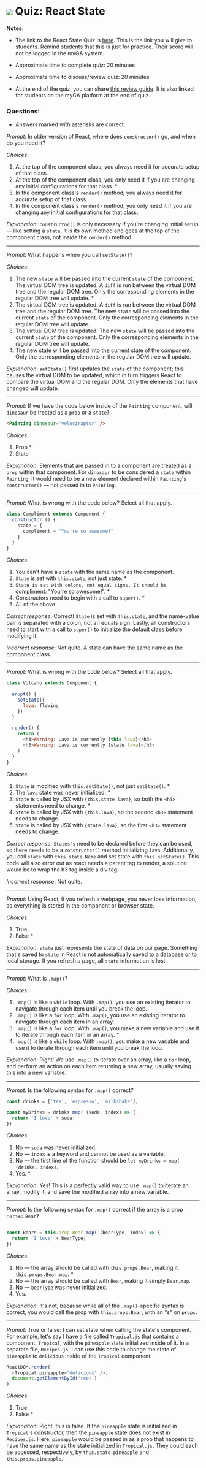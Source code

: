 # ![](https://ga-dash.s3.amazonaws.com/production/assets/logo-9f88ae6c9c3871690e33280fcf557f33.png) Quiz: React State

**Notes:**

- The link to the React State Quiz is [here](https://my.generalassemb.ly/preview?lessonURL=https://ga-create-api.s3.amazonaws.com/quiz-react-state-3348.json). This is the link you will give to students. Remind students that this is just for practice. Their score will not be logged in the myGA system.

- Approximate time to complete quiz: 20 minutes

- Approximate time to discuss/review quiz: 20 minutes

- At the end of the quiz, you can share [this review guide](https://git.generalassemb.ly/react-development/react-development-course-materials/blob/master/Additional%20Resources/Review%20Guides/react-state-review-guide.md). It is also linked for students on the myGA platform at the end of quiz.

### Questions:
- Answers marked with asterisks are correct.

_Prompt_: In older version of React, where does `constructor()` go, and when do you need it?


_Choices_:

1. At the top of the component class; you always need it for accurate setup of that class.
2. At the top of the component class; you only need it if you are changing any initial configurations for that class. *
3. In the component class's `render()` method; you always need it for accurate setup of that class.
4. In the component class's `render()` method; you only need it if you are changing any initial configurations for that class.

_Explanation_: `constructor()` is only necessary if you're changing initial setup — like setting a `state`. It is its own method and goes at the top of the component class, not inside the `render()` method.

-----------------------------------

_Prompt_: What happens when you call `setState()`?

_Choices_:

1. The new `state` will be passed into the current `state` of the component. The virtual DOM tree is updated. A `diff` is run between the virtual DOM tree and the regular DOM tree. Only the corresponding elements in the regular DOM tree will update. *
2. The virtual DOM tree is updated. A `diff` is run between the virtual DOM tree and the regular DOM tree. The new `state` will be passed into the current `state` of the component. Only the corresponding elements in the regular DOM tree will update.
3. The virtual DOM tree is updated. The new `state` will be passed into the current `state` of the component. Only the corresponding elements in the regular DOM tree will update.
4. The new state will be passed into the current state of the component. Only the corresponding elements in the regular DOM tree will update.

_Explanation_: `setState()` first updates the `state` of the component; this causes the virtual DOM to be updated, which in turn triggers React to compare the virtual DOM and the regular DOM. Only the elements that have changed will update.

-----------------------------------

_Prompt_: If we have the code below inside of the `Painting` component, will `dinosaur` be treated as a `prop` or a `state`?

```html
<Painting dinosaur="velociraptor" />
```

_Choices_:

1. Prop *
2. State

_Explanation_: Elements that are passed in to a component are treated as a `prop` within that component. For `dinosaur` to be considered a `state` within `Painting`, it would need to be a new element declared within `Painting`'s `constructor()` — not passed in to `Painting`.

----------------------------------

_Prompt_: What is wrong with the code below? Select all that apply.

```js
class Compliment extends Component {
  constructor () {
    state = {
      compliment = "You're so awesome!"
    }
  }
}
```

_Choices_:

1. You can't have a `state` with the same name as the component.
2. `State` is set with `this.state`, not just state. *
3. `State is set with colons, not equal signs. It should be `compliment: "You're so awesome!". *
4. Constructors need to begin with a call to `super()`. *
5. All of the above.

_Correct response_: Correct! `State` is set with `this.state`, and the name-value pair is separated with a colon, not an equals sign. Lastly, all constructors need to start with a call to `super()` to initialize the default class before modifying it.

_Incorrect response_: Not quite.  A state can have the same name as the component class.

----------------------------------

_Prompt_: What is wrong with the code below? Select all that apply.

```js
class Volcano extends Component {

  erupt() {
    setState({
      lava: flowing
    })
  }

  render() {
    return (
      <h3>Warning: Lava is currently {this.lava}</h3>
      <h3>Warning: Lava is currently {state.lava}</h3>
    )
  }
}

```


_Choices_:

1. `State` is modified with `this.setState()`, not just `setState()`. *
2. The `lava` state was never initialized. *
3. `State` is called by JSX with `{this.state.lava}`, so both the `<h3>` statements need to change. *
4. `State` is called by JSX with `{this.lava}`, so the second `<h3>` statement needs to change.
5. `State` is called by JSX with `{state.lava}`, so the first `<h3>` statement needs to change.

_Correct response_: `States's` need to be declared before they can be used, so there needs to be a `constructor()` method initializing `lava`. Additionally, you call `state` with `this.state.Name` and set state with `this.setState()`.  This code will also error out as react needs a parent tag to render, a solution would be to wrap the h3 tag inside a div tag.

_Incorrect response_: Not quite.

-----------------------------------

_Prompt_: Using React, if you refresh a webpage, you never lose information, as everything is stored in the component or browser state.

_Choices_:

1. True
2. False *

_Explanation_: `state` just represents the state of data on our page. Something that's saved to `state` in React is not automatically saved to a database or to local storage. If you refresh a page, all `state` information is lost.

----------------------------------

_Prompt_: What is `.map()`?

_Choices_:

1. `.map()` is like a `while` loop. With `.map()`, you use an existing iterator to navigate through each item until you break the loop.
2. `.map()` is like a `for` loop. With `.map()`, you use an existing iterator to navigate through each item in an array.
3. `.map()` is like a `for` loop. With `.map()`, you make a new variable and use it to iterate through each item in an array. *
4. `.map()` is like a `while` loop. With `.map()`, you make a new variable and use it to iterate through each item until you break the loop.

_Explanation_: Right! We use `.map()` to iterate over an array, like a `for` loop, and perform an action on each item returning a new array, usually saving this into a new variable.

-----------------------------------

_Prompt_: Is the following syntax for `.map()` correct?

```js
const drinks = ['tea', 'espresso', 'milkshake'];

const myDrinks = drinks.map( (soda, index) => {
  return 'I love' + soda;
})
```

_Choices_:

1. No — `soda` was never initialized.
2. No — `index` is a keyword and cannot be used as a variable.
3. No — the first line of the function should be `let myDrinks = map( (drinks, index)`.
4. Yes. *

_Explanation_: Yes! This is a perfectly valid way to use `.map()` to iterate an array, modify it, and save the modified array into a new variable.

----------------------------------

_Prompt_: Is the following syntax for `.map()` correct if the array is a prop named `Bear`?

```js

const Bears = this.prop.Bear.map( (bearType, index) => {
  return 'I love' + bearType;
})
```

_Choices_:

1. No — the array should be called with `this.props.Bear`, making it `this.props.Bear.map`. *
2. No — the array should be called with `Bear`, making it simply `Bear.map`.
3. No — `bearType` was never initialized.
4. Yes.

_Explanation_: It's not, because while all of the `.map()`-specific syntax is correct, you would call the prop with `this.props.Bear`, with an "s" on `props`.

----------------------------------

_Prompt_: True or false: I can set state when calling the state's component. For example, let's say I have a file called `Tropical.js` that contains a component, `Tropical`, with the `pineapple` state initialized inside of it. In a separate file, `Recipes.js`, I can use this code to change the state of `pineapple` to `delicious` inside of the `Tropical` component.

```js
ReactDOM.render(
  <Tropical pineapple="delicious" />,
  document.getElementById('root')
)
```

_Choices_:

1. True
2. False *

_Explanation_: Right, this is false. If the `pineapple` state is initialized in `Tropical`'s constructor, then the `pineapple` state does not exist in `Recipes.js`. Here, `pineapple` would be passed in as a prop that happens to have the same name as the state initialized in `Tropical.js`. They could each be accessed, respectively, by `this.state.pineapple` and `this.props.pineapple`.
